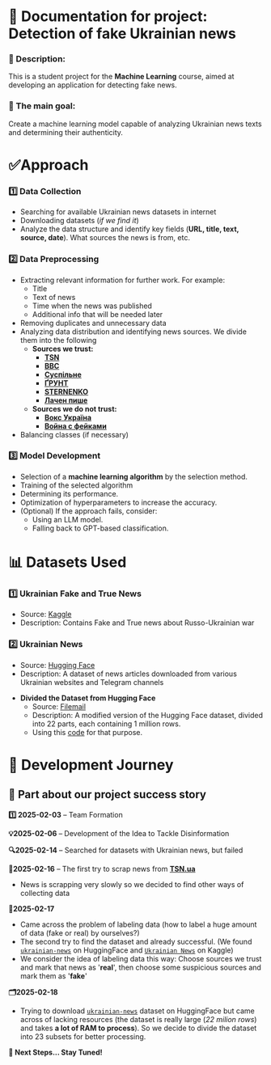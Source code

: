 # 📖 Documentation for project: **Detection of fake Ukrainian news**

### 📌 Description:
This is a student project for the **Machine Learning** course, aimed at developing an application for detecting fake news.

### 🎯 The main goal:
Create a machine learning model capable of analyzing Ukrainian news texts and determining their authenticity.

# ✅Approach
### 1️⃣ Data Collection
- Searching for available Ukrainian news datasets in internet
- Downloading datasets (*if we find it*)
- Analyze the data structure and identify key fields (**URL, title, text, source, date**). What sources the news is from, etc.

### 2️⃣ Data Preprocessing
- Extracting relevant information for further work. For example:
   * Title
   * Text of news
   * Time when the news was published
   * Additional info that will be needed later
- Removing duplicates and unnecessary data
- Analyzing data distribution and identifying news sources. We divide them into the following
   - **Sources we trust:**
      * [**TSN**](https://tsn.ua/news)
      * [**BBC**](https://www.bbc.com/ukrainian)
      * [**Суспільне**](https://t.me/suspilnenews)
      * [**ҐРУНТ**](https://t.me/gruntmedia)
      * [**STERNENKO**](https://t.me/ssternenko)
      * [**Лачен пише**](https://t.me/lachentyt)
   - **Sources we do not trust:**
      * [**Вокс Україна**](https://voxukraine.org/category/voks-informue)
      * [**Война с фейками**](https://t.me/warfakes)
- Balancing classes (if necessary)

### 3️⃣ Model Development
- Selection of a **machine learning algorithm** by the selection method.
- Training of the selected algorithm
- Determining its performance.
- Optimization of hyperparameters to increase the accuracy.
- (Optional) If the approach fails, consider:
   - Using an LLM model.
   - Falling back to GPT-based classification.

# 📊 Datasets Used
### 1️⃣ **Ukrainian Fake and True News**
   - Source: [Kaggle](https://www.kaggle.com/datasets/zepopo/ukrainian-fake-and-true-news)
   - Description: Contains Fake and True news about Russo-Ukrainian war
### 2️⃣ **Ukrainian News**
   - Source: [Hugging Face](https://huggingface.co/datasets/zeusfsx/ukrainian-news)
   - Description: A dataset of news articles downloaded from various Ukrainian websites and Telegram channels

   * **Divided the Dataset from Hugging Face**
      - Source: [Filemail](https://bebra-bebrynka.filemail.com/d/rhfwkzhvbwtwmen)
      - Description: A modified version of the Hugging Face dataset, divided into 22 parts, each containing 1 million rows.
      - Using this [code](split_all_dataset_from_hf.py) for that purpose.

# 🚀 Development Journey
## 📌 Part about our project success story
**1️⃣ 2025-02-03** – Team Formation

**💡2025-02-06** – Development of the Idea to Tackle Disinformation

**🔍2025-02-14** – Searched for datasets with Ukrainian news, but failed

**📰2025-02-16** – The first try to scrap news from **[TSN.ua](https://tsn.ua/news)**
 - News is scrapping very slowly so we decided to find other ways of collecting data

**🤔2025-02-17**
 - Came across the problem of labeling data (how to label a huge amount of data (fake or real) by ourselves?)
 - The second try to find the dataset and already successful. (We found [`ukrainian-news`](https://huggingface.co/datasets/zeusfsx/ukrainian-news) on HuggingFace and
  [`Ukrainian News`](https://www.kaggle.com/datasets/zepopo/ukrainian-fake-and-true-news) on Kaggle)
- We consider the idea of labeling data this way: Choose sources we trust and mark that news as '**real**', then choose some suspicious sources and mark them as '**fake**'

**🗂️2025-02-18**
 - Trying to download [`ukrainian-news`](https://huggingface.co/datasets/zeusfsx/ukrainian-news) dataset on HuggingFace but came across of lacking resources (the dataset is really large (*22 milion rows*) and takes **a lot of RAM to process**). So we decide to divide the dataset into 23 subsets for better processing.


**📌 Next Steps... Stay Tuned!**